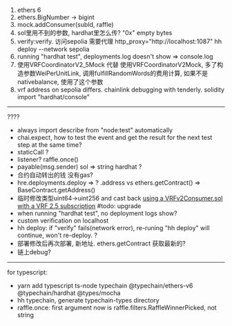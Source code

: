 1. ethers 6
2. ethers.BigNumber -> bigint
3. mock.addConsumer(subId, raffle)
4. sol里用不到的参数, hardhat里怎么传? "0x" empty bytes
5. verify:verify. 访问sepolia 需要代理 http_proxy="http://localhost:1087" hh deploy --network sepolia
6. running "hardhat test", deployments.log doesn't show => console.log
7. 使用VRFCoordinatorV2_5Mock 代替 使用VRFCoordinatorV2Mock, 多了构造参数WeiPerUnitLink, 调用fulfillRandomWords的费用计算, 如果不是nativebalance, 使用了这个参数
8. vrf address on sepolia differs. chainlink debugging with tenderly. solidity import "hardhat/console"

---

????

- always import describe from "node:test" automatically
- chai.expect, how to test the event and get the result for the next test step at the same time?
- staticCall ?
- listener? raffle.once()
- payable(msg.sender) sol => string hardhat ?
- 合约自动转出的钱 没有gas?
- hre.deployments.deploy => ? .address vs ethers.getContract() => BaseContract.getAddress()
- 临时修改类型uint64->uint256 and cast back [using a VRFv2Consumer.sol with a VRF 2.5 subscription](https://stackoverflow.com/questions/78519100/vrf-deployment-subscriptionid-out-of-bounds) #todo: upgrade
- when running "hardhat test", no deployment logs show?
- custom verification on localhost
- hh deploy: if "verify" fails(network error), re-runing "hh deploy" will continue, won't re-deploy. ?
- 部署修改后再次部署, 新地址. ethers.getContract 获取最新的?
- 链上debug?

---

for typescript:

- yarn add typescript ts-node typechain @typechain/ethers-v6 @typechain/hardhat @types/mocha
- hh typechain, generate typechain-types directory
- raffle.once: first argument now is raffle.filters.RaffleWinnerPicked, not string

